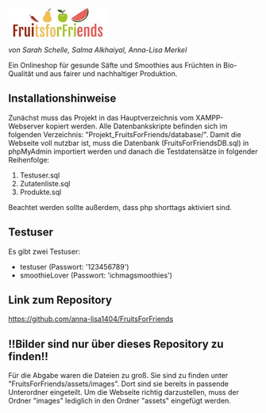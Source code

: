 ![FruitsForFriends Logo](assets/images/logo.jpg)

*von Sarah Schelle, Salma Alkhaiyal, Anna-Lisa Merkel*

Ein Onlineshop für gesunde Säfte und Smoothies aus Früchten in Bio-Qualität und aus fairer und nachhaltiger Produktion.
## Installationshinweise
Zunächst muss das Projekt in das Hauptverzeichnis vom XAMPP-Webserver kopiert werden.
Alle Datenbankskripte befinden sich im folgenden Verzeichnis: "Projekt_FruitsForFriends/database/".
Damit die Webseite voll nutzbar ist, muss die Datenbank (FruitsForFriendsDB.sql) in phpMyAdmin importiert werden und danach die Testdatensätze in folgender Reihenfolge:
1. Testuser.sql
2. Zutatenliste.sql
3. Produkte.sql

Beachtet werden sollte außerdem, dass php shorttags aktiviert sind.

## Testuser
Es gibt zwei Testuser:
* testuser (Passwort: '123456789')
* smoothieLover (Passwort: 'ichmagsmoothies')

## Link zum Repository
https://github.com/anna-lisa1404/FruitsForFriends
## !!Bilder sind nur über dieses Repository zu finden!! 
Für die Abgabe waren die Dateien zu groß. Sie sind zu finden unter "FruitsForFriends/assets/images". Dort sind sie bereits in passende Unterordner eingeteilt. Um die Webseite richtig darzustellen, muss der Ordner "images" lediglich in den Ordner "assets" eingefügt werden.
